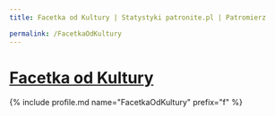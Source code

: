 ```yaml
---
title: Facetka od Kultury | Statystyki patronite.pl | Patromierz

permalink: /FacetkaOdKultury
---
```


# [Facetka od Kultury](https://patronite.pl/FacetkaOdKultury)

{% include profile.md name="FacetkaOdKultury" prefix="f" %}
